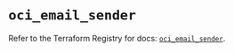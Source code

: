# `oci_email_sender`

Refer to the Terraform Registry for docs: [`oci_email_sender`](https://registry.terraform.io/providers/hashicorp/oci/7.19.0/docs/resources/email_sender).
